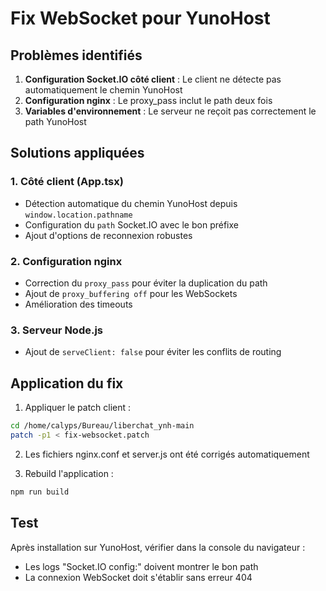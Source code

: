 # Fix WebSocket pour YunoHost

## Problèmes identifiés

1. **Configuration Socket.IO côté client** : Le client ne détecte pas automatiquement le chemin YunoHost
2. **Configuration nginx** : Le proxy_pass inclut le path deux fois
3. **Variables d'environnement** : Le serveur ne reçoit pas correctement le path YunoHost

## Solutions appliquées

### 1. Côté client (App.tsx)
- Détection automatique du chemin YunoHost depuis `window.location.pathname`
- Configuration du `path` Socket.IO avec le bon préfixe
- Ajout d'options de reconnexion robustes

### 2. Configuration nginx
- Correction du `proxy_pass` pour éviter la duplication du path
- Ajout de `proxy_buffering off` pour les WebSockets
- Amélioration des timeouts

### 3. Serveur Node.js
- Ajout de `serveClient: false` pour éviter les conflits de routing

## Application du fix

1. Appliquer le patch client :
```bash
cd /home/calyps/Bureau/liberchat_ynh-main
patch -p1 < fix-websocket.patch
```

2. Les fichiers nginx.conf et server.js ont été corrigés automatiquement

3. Rebuild l'application :
```bash
npm run build
```

## Test

Après installation sur YunoHost, vérifier dans la console du navigateur :
- Les logs "Socket.IO config:" doivent montrer le bon path
- La connexion WebSocket doit s'établir sans erreur 404